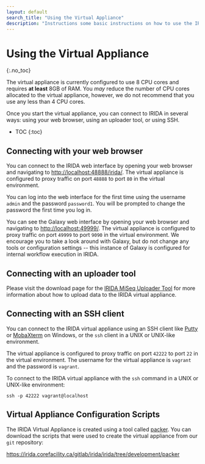 ```yaml
---
layout: default
search_title: "Using the Virtual Appliance"
description: "Instructions some basic instructions on how to use the IRIDA virtual appliance."
---
```


Using the Virtual Appliance
===========================
{:.no_toc}

The virtual appliance is currently configured to use 8 CPU cores and requires **at least** 8GB of RAM. You *may* reduce the number of CPU cores allocated to the virtual appliance, however, we do not recommend that you use any less than 4 CPU cores.

Once you start the virtual appliance, you can connect to IRIDA in several ways: using your web browser, using an uploader tool, or using SSH.

* TOC
{:toc}

Connecting with your web browser
--------------------------------

You can connect to the IRIDA web interface by opening your web browser and navigating to <http://localhost:48888/irida/>. The virtual appliance is configured to proxy traffic on port `48888` to port `80` in the virtual environment.

You can log into the web interface for the first time using the username `admin` and the password `password1`. You will be prompted to change the password the first time you log in.

You can see the Galaxy web interface by opening your web browser and navigating to <http://localhost:49999/>. The virtual appliance is configured to proxy traffic on port `49999` to port `9090` in the virtual environment. We encourage you to take a look around with Galaxy, but do not change any tools or configuration settings -- this instance of Galaxy is configured for internal workflow execution in IRIDA.

Connecting with an uploader tool
--------------------------------

Please visit the download page for the [IRIDA MiSeq Uploader Tool](./index.html#irida-miseq-uploader-tool) for more information about how to upload data to the IRIDA virtual appliance.

Connecting with an SSH client
-----------------------------

You can connect to the IRIDA virtual appliance using an SSH client like [Putty](http://www.chiark.greenend.org.uk/~sgtatham/putty/) or [MobaXterm](http://mobaxterm.mobatek.net/) on Windows, or the `ssh` client in a UNIX or UNIX-like environment.

The virtual appliance is configured to proxy traffic on port `42222` to port `22` in the virtual environment. The username for the virtual appliance is `vagrant` and the password is `vagrant`.

To connect to the IRIDA virtual appliance with the `ssh` command in a UNIX or UNIX-like environment:

    ssh -p 42222 vagrant@localhost

Virtual Appliance Configuration Scripts
---------------------------------------

The IRIDA Virtual Appliance is created using a tool called [packer](https://packer.io). You can download the scripts that were used to create the virtual appliance from our `git` repository:

<https://irida.corefacility.ca/gitlab/irida/irida/tree/development/packer>

